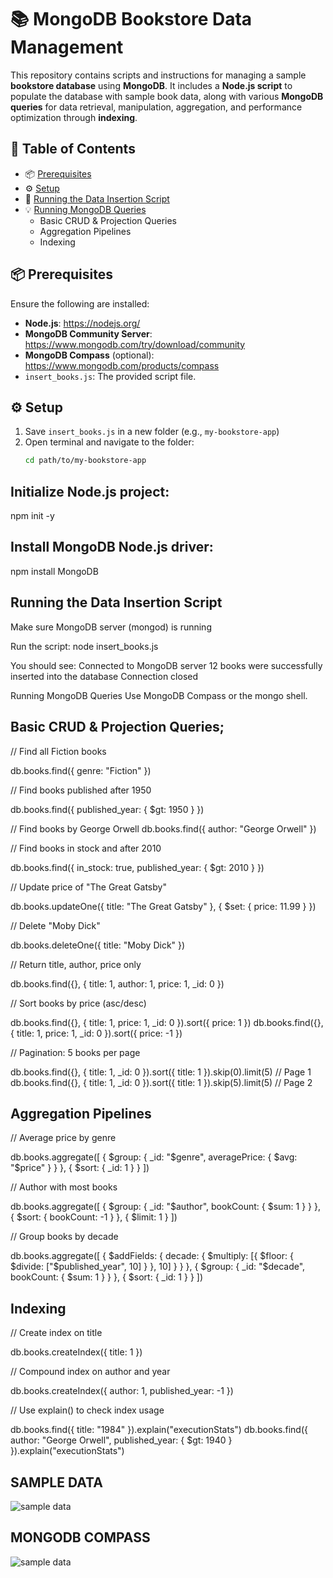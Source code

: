 # 📚 MongoDB Bookstore Data Management

This repository contains scripts and instructions for managing a sample **bookstore database** using **MongoDB**. It includes a **Node.js script** to populate the database with sample book data, along with various **MongoDB queries** for data retrieval, manipulation, aggregation, and performance optimization through **indexing**.

## 📑 Table of Contents
- 📦 [Prerequisites](#prerequisites)
- ⚙️ [Setup](#setup)
- 🚀 [Running the Data Insertion Script](#running-the-data-insertion-script)
- 💡 [Running MongoDB Queries](#running-mongodb-queries)
  - Basic CRUD & Projection Queries
  - Aggregation Pipelines
  - Indexing

## 📦 Prerequisites
Ensure the following are installed:
- **Node.js**: https://nodejs.org/
- **MongoDB Community Server**: https://www.mongodb.com/try/download/community
- **MongoDB Compass** (optional): https://www.mongodb.com/products/compass
- `insert_books.js`: The provided script file.

## ⚙️ Setup
1. Save `insert_books.js` in a new folder (e.g., `my-bookstore-app`)
2. Open terminal and navigate to the folder:
   ```bash
   cd path/to/my-bookstore-app

## Initialize Node.js project:
npm init -y

## Install MongoDB Node.js driver:
npm install MongoDB


## Running the Data Insertion Script
Make sure MongoDB server (mongod) is running

Run the script:
node insert_books.js

You should see:
Connected to MongoDB server
12 books were successfully inserted into the database
Connection closed

Running MongoDB Queries
Use MongoDB Compass or the mongo shell.

## Basic CRUD & Projection Queries;
// Find all Fiction books

db.books.find({ genre: "Fiction" })

// Find books published after 1950

db.books.find({ published_year: { $gt: 1950 } })

// Find books by George Orwell
db.books.find({ author: "George Orwell" })

// Find books in stock and after 2010

db.books.find({ in_stock: true, published_year: { $gt: 2010 } })

// Update price of "The Great Gatsby"

db.books.updateOne({ title: "The Great Gatsby" }, { $set: { price: 11.99 } })

// Delete "Moby Dick"

db.books.deleteOne({ title: "Moby Dick" })

// Return title, author, price only

db.books.find({}, { title: 1, author: 1, price: 1, _id: 0 })

// Sort books by price (asc/desc)

db.books.find({}, { title: 1, price: 1, _id: 0 }).sort({ price: 1 })
db.books.find({}, { title: 1, price: 1, _id: 0 }).sort({ price: -1 })

// Pagination: 5 books per page

db.books.find({}, { title: 1, _id: 0 }).sort({ title: 1 }).skip(0).limit(5) // Page 1
db.books.find({}, { title: 1, _id: 0 }).sort({ title: 1 }).skip(5).limit(5) // Page 2

## Aggregation Pipelines
// Average price by genre

db.books.aggregate([
  { $group: { _id: "$genre", averagePrice: { $avg: "$price" } } },
  { $sort: { _id: 1 } }
])

// Author with most books

db.books.aggregate([
  { $group: { _id: "$author", bookCount: { $sum: 1 } } },
  { $sort: { bookCount: -1 } },
  { $limit: 1 }
])

// Group books by decade

db.books.aggregate([
  { $addFields: { decade: { $multiply: [{ $floor: { $divide: ["$published_year", 10] } }, 10] } } },
  { $group: { _id: "$decade", bookCount: { $sum: 1 } } },
  { $sort: { _id: 1 } }
])

## Indexing
// Create index on title

db.books.createIndex({ title: 1 })

// Compound index on author and year

db.books.createIndex({ author: 1, published_year: -1 })

// Use explain() to check index usage

db.books.find({ title: "1984" }).explain("executionStats")
db.books.find({ author: "George Orwell", published_year: { $gt: 1940 } }).explain("executionStats")

## SAMPLE DATA
![sample data](screenshots/01.png)

## MONGODB COMPASS
![sample data](screenshots/02.png)




